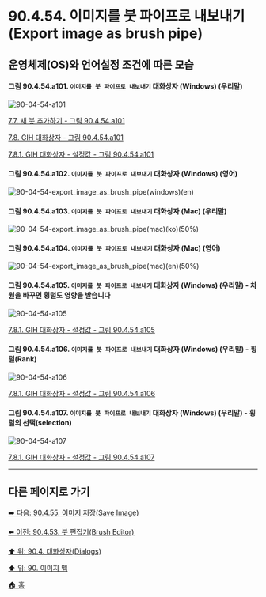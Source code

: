 # 90.4.54. 이미지를 붓 파이프로 내보내기(Export image as brush pipe)
## 운영체제(OS)와 언어설정 조건에 따른 모습

<a id="90-04-54-a101"></a>

#### 그림 90.4.54.a101. `이미지를 붓 파이프로 내보내기` 대화상자 (Windows) (우리말)
![90-04-54-a101](https://github.com/wonder13662/gimp/assets/15767104/772cddf7-fec0-4394-8394-99ec12a986e8)

[7.7. 새 붓 추가하기 - 그림 90.4.54.a101](./07-07-adding-new-brushes.md#90-04-54-a101)

[7.8. GIH 대화상자 - 그림 90.4.54.a101](./07-08-00-the-gih-dialog-box.md#90-04-54-a101)

[7.8.1. GIH 대화상자 - 설정값 - 그림 90.4.54.a101](./07-08-01-dialog_options_of_export_image_as_brush_pipe.md#90-04-54-a101)

<a id="90-04-54-a102"></a>

#### 그림 90.4.54.a102. `이미지를 붓 파이프로 내보내기` 대화상자 (Windows) (영어)
![90-04-54-export_image_as_brush_pipe(windows)(en)](https://github.com/wonder13662/gimp/assets/15767104/62dab00b-faa8-4e1e-99c7-7f9ddd0399b4)

#### 그림 90.4.54.a103. `이미지를 붓 파이프로 내보내기` 대화상자 (Mac) (우리말)
![90-04-54-export_image_as_brush_pipe(mac)(ko)(50%)](https://github.com/wonder13662/gimp/assets/15767104/7f944f1a-7667-491d-8e53-22606d194897)

#### 그림 90.4.54.a104. `이미지를 붓 파이프로 내보내기` 대화상자 (Mac) (영어)
![90-04-54-export_image_as_brush_pipe(mac)(en)(50%)](https://github.com/wonder13662/gimp/assets/15767104/2e6c2d23-c508-4a25-a5b0-e8096651823a)

<a id="90-04-54-a105"></a>

#### 그림 90.4.54.a105. `이미지를 붓 파이프로 내보내기` 대화상자 (Windows) (우리말) - 차원을 바꾸면 횡렬도 영향을 받습니다
![90-04-54-a105](https://github.com/wonder13662/gimp/assets/15767104/9a713938-38c1-4b5b-b1d9-613bce3b07ad)

[7.8.1. GIH 대화상자 - 설정값 - 그림 90.4.54.a105](./07-08-01-dialog_options_of_export_image_as_brush_pipe.md#90-04-54-a105)

<a id="90-04-54-a106"></a>

#### 그림 90.4.54.a106. `이미지를 붓 파이프로 내보내기` 대화상자 (Windows) (우리말) - 횡렬(Rank)
![90-04-54-a106](https://github.com/wonder13662/gimp/assets/15767104/4f2e2c68-8619-4002-8dde-9c4977dd7dd2)

[7.8.1. GIH 대화상자 - 설정값 - 그림 90.4.54.a106](./07-08-01-dialog_options_of_export_image_as_brush_pipe.md#90-04-54-a106)

<a id="90-04-54-a107"></a>

#### 그림 90.4.54.a107. `이미지를 붓 파이프로 내보내기` 대화상자 (Windows) (우리말) - 횡렬의 선택(selection)
![90-04-54-a107](https://github.com/wonder13662/gimp/assets/15767104/d902c779-d0e8-4b51-8fe8-28cc739a76c8)

[7.8.1. GIH 대화상자 - 설정값 - 그림 90.4.54.a107](./07-08-01-dialog_options_of_export_image_as_brush_pipe.md#90-04-54-a107)

***

## 다른 페이지로 가기

[➡️ 다음: 90.4.55. 이미지 저장(Save Image)](./90-04-55-save_image.md)

[⬅️ 이전: 90.4.53. 붓 편집기(Brush Editor)](./90-04-53-brush_editor.md)

[⬆️ 위: 90.4. 대화상자(Dialogs)](./90-04-00-dialogs.md)

[⬆️ 위: 90. 이미지 맵](./90-00-image-map.md)

[🏠 홈](./00-home.md)
